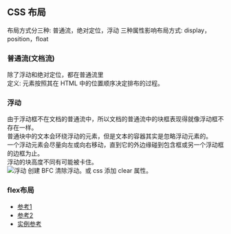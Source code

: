 ## CSS 布局
布局方式分三种: 普通流，绝对定位，浮动
三种属性影响布局方式: display，position，float
### 普通流(文档流)
除了浮动和绝对定位，都在普通流里  
定义: 元素按照其在 HTML 中的位置顺序决定排布的过程。 
### 浮动
由于浮动框不在文档的普通流中，所以文档的普通流中的块框表现得就像浮动框不存在一样。  
普通块中的文本会环绕浮动的元素，但是文本的容器其实是忽略浮动元素的。  
一个浮动元素会尽量向左或向右移动，直到它的外边缘碰到包含框或另一个浮动框的边框为止。  
浮动的块高度不同有可能被卡住。  
![浮动](http://www.w3school.com.cn/i/ct_css_positioning_floating_left_example_2.gif)
创建 BFC 清除浮动。或 css 添加 clear 属性。  
### flex布局
* [参考1](http://www.ruanyifeng.com/blog/2015/07/flex-grammar.html?utm_source=tuicool)
* [参考2](https://developer.mozilla.org/zh-CN/docs/Learn/CSS/CSS_layout/Flexbox)
* [实例参考](http://www.ruanyifeng.com/blog/2015/07/flex-examples.html?bsh_bid=683103006)